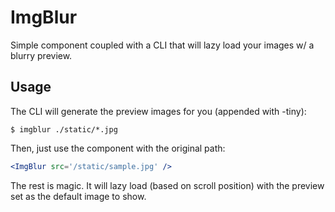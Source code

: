 # ImgBlur

Simple component coupled with a CLI that will lazy load your images w/ a blurry preview.

## Usage

The CLI will generate the preview images for you (appended with -tiny):

```
$ imgblur ./static/*.jpg
```

Then, just use the component with the original path:

```jsx
<ImgBlur src='/static/sample.jpg' />
```

The rest is magic. It will lazy load (based on scroll position) with the preview set as the default image to show.
